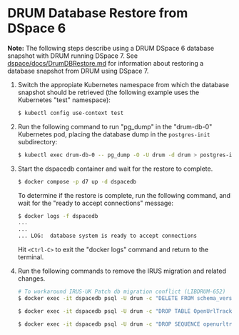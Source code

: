 # DRUM Database Restore from DSpace 6

**Note:** The following steps describe using a DRUM DSpace 6 database snapshot
with DRUM running DSpace 7. See [dspace/docs/DrumDBRestore.md](DrumDBRestore.md)
for information about restoring a database snapshot from DRUM using DSpace 7.

1) Switch the appropiate Kubernetes namespace from which the database snapshot
   should be retrieved (the following example uses the Kubernetes "test"
   namespace):

   ```bash
   $ kubectl config use-context test
   ```

2) Run the following command to run "pg_dump" in the "drum-db-0" Kubernetes pod,
   placing the database dump in the `postgres-init` subdirectory:

    ```bash
    $ kubectl exec drum-db-0 -- pg_dump -O -U drum -d drum > postgres-init/drum.sql
    ```

3) Start the dspacedb container and wait for the restore to complete.

    ```bash
    $ docker compose -p d7 up -d dspacedb
    ```

    To determine if the restore is complete, run the following command, and wait
    for the "ready to accept connections" message:

    ```bash
    $ docker logs -f dspacedb
    ...
    ...
    ... LOG:  database system is ready to accept connections
    ```

    Hit `<Ctrl-C>` to exit the "docker logs" command and return to the terminal.

4) Run the following commands to remove the IRUS migration and related changes.

    ```bash
    # To workaround IRUS-UK Patch db migration conflict (LIBDRUM-652)
    $ docker exec -it dspacedb psql -U drum -c "DELETE FROM schema_version WHERE script='V6.0_2017.02.14__statistics-harvester.sql'"

    $ docker exec -it dspacedb psql -U drum -c "DROP TABLE OpenUrlTracker;"

    $ docker exec -it dspacedb psql -U drum -c "DROP SEQUENCE openurltracker_seq;"
    ```

